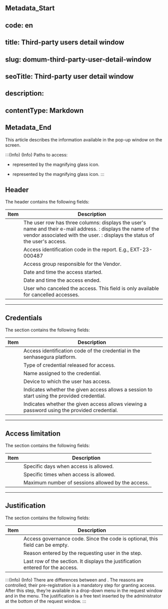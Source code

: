 ## Metadata_Start 
## code: en
## title: Third-party users detail window 
## slug: domum-third-party-user-detail-window 
## seoTitle: Third-party user detail window 
## description:  
## contentType: Markdown 
## Metadata_End
This article describes the information available in the pop-up  window on the  screen.

:::(Info) (Info)
Paths to access:

*  represented by the magnifying glass icon.

*  represented by the magnifying glass icon.
:::

## Header
The header contains the following fields:

| Item | Description |
| --- | --- |
|  | The user row has three columns:  displays the user's name and their e-mail address. : displays the name of the vendor associated with the user. : displays the status of the user's access.|
|  | Access identification code in the report. E.g., EXT-23-000487 |
|  | Access group responsible for the Vendor. |
|  | Date and time the access started. |
|  | Date and time the access ended. |
|  | User who canceled the access. This field is only available for cancelled accesses. |

---
## Credentials 
The section contains the following fields:


| Item | Description |
| --- | --- |
|  | Access identification code of the credential in the senhasegura platform. |
|  | Type of credential released for access. |
|  | Name assigned to the credential. |
|  | Device to which the user has access. |
|  | Indicates whether the given access allows a session to start using the provided credential. |
|  | Indicates whether the given access allows viewing a password using the provided credential. |

---
## Access limitation 
The section contains the following fields:


| Item | Description |
| --- | --- |
|  | Specific days when access is allowed. |
|  | Specific times when access is allowed. |
|  | Maximum number of sessions allowed by the access. |

---

## Justification 
The section contains the following fields:


| Item | Description |
| --- | --- |
|  | Access governance code. Since the code is optional, this field can be empty. |
|  | Reason entered by the requesting user in the  step. |
|  | Last row of the section. It displays the justification entered for the access. |

:::(Info) (Info)
There are differences between  and . The reasons are controlled; their pre-registration is a mandatory step for granting access. After this step, they’re available in a drop-down menu in the request window and in the  menu. The justification is a free text inserted by the administrator at the bottom of the request window.
:::